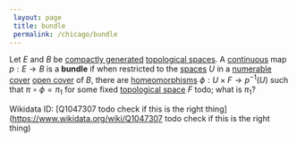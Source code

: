 ```yaml
---
 layout: page
 title: bundle
 permalink: /chicago/bundle
---
```

Let $E$ and $B$ be [compactly generated](https://mathgloss.github.io/MathGloss/compactly_generated) [topological spaces](https://mathgloss.github.io/MathGloss/topological_space). A [continuous](https://mathgloss.github.io/MathGloss/continuous) map $p:E\to B$ is a **bundle** if when restricted to the [spaces](https://mathgloss.github.io/MathGloss/subspace_topology) $U$ in a [numerable cover](https://mathgloss.github.io/MathGloss/numerable_cover) [open cover](https://mathgloss.github.io/MathGloss/open_cover) of $B$, there are [homeomorphisms](https://mathgloss.github.io/MathGloss/homeomorphism) $\phi:U\times F\to p^{-1}(U)$ such that $\pi\circ\phi = \pi_1$ for some fixed [topological space](https://mathgloss.github.io/MathGloss/topological_space) $F$ todo; what is $\pi_1$?

Wikidata ID: [Q1047307 todo check if this is the right thing](https://www.wikidata.org/wiki/Q1047307 todo check if this is the right thing)